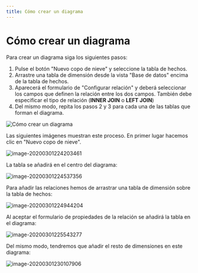 ```yaml
---
title: Cómo crear un diagrama
---
```


# Cómo crear un diagrama

Para crear un diagrama siga los siguientes pasos:

1. Pulse el botón "Nuevo copo de nieve" y seleccione la tabla de hechos.
2. Arrastre una tabla de dimensión desde la vista "Base de datos" encima de la tabla de hechos.
3. Aparecerá el formulario de "Configurar relación" y deberá seleccionar los campos que definen la relación entre los dos campos. También debe especificar el tipo de relación (**INNER JOIN** o **LEFT JOIN**) 
4. Del mismo modo, repita los pasos 2 y 3 para cada una de las tablas que forman el diagrama.

![Cómo crear un diagrama](/images/diagrama.gif)

Las siguientes imágenes muestran este proceso. En primer lugar hacemos clic en "Nuevo copo de nieve".

![image-20200301224203461](/images/catalogo1.png)



La tabla se añadirá en el centro del diagrama:



![image-20200301224537356](/images/catalogo2.png)



Para añadir las relaciones hemos de arrastrar una tabla de dimensión sobre la tabla de hechos:

![image-20200301224944204](/images/catalogo3.png)



Al aceptar el formulario de propiedades de la relación se añadirá la tabla en el diagrama:



![image-20200301225543277](/images/catalogo4.png)

 Del mismo modo, tendremos que añadir el resto de dimensiones en este diagrama:

![image-20200301230107906](/images/catalogo5.png)

